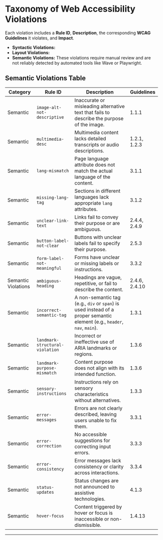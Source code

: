 # Taxonomy of Web Accessibility Violations

Each violation includes a **Rule ID**, **Description**, the corresponding **WCAG Guidelines** it violates, and **Impact**.

- **Syntactic Violations:**
- **Layout Violations:**
- **Semantic Violations:** These violations require manual review and are not reliably detected by automated tools like Wave or Playwright. 

## Semantic Violations Table

| **Category**           | **Rule ID**           | **Description**                                                                                       | **Guidelines**    |  
|-------------------------|-----------------------|-------------------------------------------------------------------------------------------------------|-------------------|
| Semantic      | `image-alt-not-descriptive`      | Inaccurate or misleading alternative text that fails to describe the purpose of the image.            | 1.1.1             |
| Semantic      | `multimedia-desc`    | Multimedia content lacks detailed transcripts or audio descriptions.                                  | 1.2.1, 1.2.3      |
| Semantic      | `lang-mismatch`      | Page language attribute does not match the actual language of the content.                            | 3.1.1             |
| Semantic      | `missing-lang-tag`   | Sections in different languages lack appropriate `lang` attributes.                                   | 3.1.2             |
| Semantic      | `unclear-link-text`  | Links fail to convey their purpose or are ambiguous.                                                  | 2.4.4, 2.4.9      |
| Semantic      | `button-label-not-clear`       | Buttons with unclear labels fail to specify their purpose.                                            | 2.5.3             |
| Semantic      | `form-label-not-meaningful`         | Forms have unclear or missing labels or instructions.                                                 | 3.3.2           
| Semantic Violations     | `ambiguous-heading`  | Headings are vague, repetitive, or fail to describe the content.                                      | 2.4.6, 2.4.10     |
| Semantic      | `incorrect-semantic-tag`    | A non-semantic tag (e.g., `div` or `span`) is used instead of a proper semantic element (e.g., `header`, `nav`, `main`).                                      | 1.3.1             |
| Semantic      | `landmark-structural-violation`    | Incorrect or ineffective use of ARIA landmarks or regions.                                            | 1.3.6           |
| Semantic      | `landmark-purpose-mismatch` | Content purpose does not align with its intended function.                                            | 1.3.6             |
| Semantic      | `sensory-instructions`| Instructions rely on sensory characteristics without alternatives.                                    | 1.3.3             |
| Semantic      | `error-messages`     | Errors are not clearly described, leaving users unable to fix them.                                   | 3.3.1             |
| Semantic      | `error-correction`   | No accessible suggestions for correcting input errors.                                                | 3.3.3             |
| Semantic      | `error-consistency`  | Error messages lack consistency or clarity across interactions.                                       | 3.3.4             |
| Semantic      | `status-updates`     | Status changes are not announced to assistive technologies.                                           | 4.1.3             |
| Semantic      | `hover-focus`        | Content triggered by hover or focus is inaccessible or non-dismissible.                               | 1.4.13            |

---

